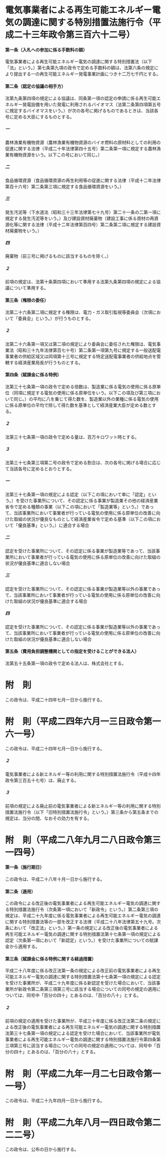 # 電気事業者による再生可能エネルギー電気の調達に関する特別措置法施行令（平成二十三年政令第三百六十二号）
#### 第一条（入札への参加に係る手数料の額）
電気事業者による再生可能エネルギー電気の調達に関する特別措置法（以下「法」という。）第七条第九項の政令で定める手数料の額は、法第六条の規定により提出する一の再生可能エネルギー発電事業計画につき十二万七千円とする。
#### 第二条（認定の協議の相手方）
法第九条第四項の規定による協議は、同条第一項の認定の申請に係る再生可能エネルギー発電設備を用いた発電に利用されるバイオマス（法第二条第四項第五号に規定するバイオマスをいう。）が次の各号に掲げるものであるときは、当該各号に定める大臣にするものとする。
##### 一
農林漁業有機物資源（農林漁業有機物資源のバイオ燃料の原材料としての利用の促進に関する法律（平成二十年法律第四十五号）第二条第一項に規定する農林漁業有機物資源をいう。以下この号において同じ。）
##### 二
食品循環資源（食品循環資源の再生利用等の促進に関する法律（平成十二年法律第百十六号）第二条第三項に規定する食品循環資源をいう。）
##### 三
発生汚泥等（下水道法（昭和三十三年法律第七十九号）第二十一条の二第一項に規定する発生汚泥等をいう。）及び建設資材廃棄物（建設工事に係る資材の再資源化等に関する法律（平成十二年法律第百四号）第二条第二項に規定する建設資材廃棄物をいう。）
##### 四
廃棄物（前三号に掲げるものに該当するものを除く。）
##### ２
前項の規定は、法第十条第四項において準用する法第九条第四項の規定による協議について準用する。
#### 第三条（権限の委任）
法第二十六条第二項に規定する権限は、電力・ガス取引監視等委員会（次項において「委員会」という。）が行うものとする。
##### ２
法第二十六条第一項又は第二項の規定により委員会に委任された権限は、電気事業法（昭和三十九年法律第百七十号）第二条第一項第九号に規定する一般送配電事業者の供給区域又は同項第十三号に規定する特定送配電事業者の供給地点を管轄する経済産業局長が行うものとする。
#### 第四条（賦課金に係る特例）
法第三十七条第一項の政令で定める倍数は、製造業に係る電気の使用に係る原単位（同項に規定する電気の使用に係る原単位をいう。以下この項及び第三項において同じ。）の平均に八を乗じて得た数を、製造業以外の業種に係る電気の使用に係る原単位の平均で除して得た数を基準として経済産業大臣が定める数とする。
##### ２
法第三十七条第一項の政令で定める量は、百万キロワット時とする。
##### ３
法第三十七条第三項第二号の政令で定める割合は、次の各号に掲げる場合に応じて当該各号に定めるとおりとする。
##### 一
法第三十七条第一項の規定による認定（以下この項において単に「認定」という。）を受けた事業所について、その認定に係る事業が製造業その他の経済産業省令で定める種類の事業（以下この項において「製造業等」という。）であって、当該事業所において事業者が行っている電気の使用に係る原単位の改善に向けた取組の状況が優良なものとして経済産業省令で定める基準（以下この項において「優良基準」という。）に適合する場合
##### 二
認定を受けた事業所について、その認定に係る事業が製造業等であって、当該事業所において事業者が行っている電気の使用に係る原単位の改善に向けた取組の状況が優良基準に適合しない場合
##### 三
認定を受けた事業所について、その認定に係る事業が製造業等以外の事業であって、当該事業所において事業者が行っている電気の使用に係る原単位の改善に向けた取組の状況が優良基準に適合する場合
##### 四
認定を受けた事業所について、その認定に係る事業が製造業等以外の事業であって、当該事業所において事業者が行っている電気の使用に係る原単位の改善に向けた取組の状況が優良基準に適合しない場合
#### 第五条（費用負担調整機関としての指定を受けることができる法人）
法第五十五条第一項の政令で定める法人は、株式会社とする。
# 附　則
この政令は、平成二十四年七月一日から施行する。
# 附　則（平成二四年六月一三日政令第一六一号）
この政令は、平成二十四年七月一日から施行する。
##### ２
電気事業者による新エネルギー等の利用に関する特別措置法施行令（平成十四年政令第三百五十七号）は、廃止する。
##### ３
前項の規定による廃止前の電気事業者による新エネルギー等の利用に関する特別措置法施行令（以下「旧特別措置法施行令」という。）第三条から第五条までの規定は、当分の間、なおその効力を有する。
# 附　則（平成二八年九月二八日政令第三一四号）
#### 第一条（施行期日）
この政令は、平成二十八年十月一日から施行する。
#### 第二条（適用）
この政令による改正後の電気事業者による再生可能エネルギー電気の調達に関する特別措置法施行令（次条第一項において「新政令」という。）第二条第三項の規定は、平成二十九年度に係る電気事業者による再生可能エネルギー電気の調達に関する特別措置法等の一部を改正する法律（平成二十八年法律第五十九号。次条において「改正法」という。）第一条の規定による改正後の電気事業者による再生可能エネルギー電気の調達に関する特別措置法第十七条第一項の規定による認定（次条第一項において「新認定」という。）を受けた事業所についての賦課金から適用する。
#### 第三条（賦課金に係る特例に関する経過措置）
平成二十八年度に係る改正法第一条の規定による改正前の電気事業者による再生可能エネルギー電気の調達に関する特別措置法第十七条第一項の規定による認定を受けた事業所が、平成二十九年度に係る新認定を受けた場合において、当該事業所が新政令第二条第三項第三号に該当する場合についての同号の規定の適用については、同号中「百分の四十」とあるのは、「百分の八十」とする。
##### ２
前項の規定の適用を受けた事業所が、平成三十年度に係る改正法第二条の規定による改正後の電気事業者による再生可能エネルギー電気の調達に関する特別措置法第三十七条第一項の規定による認定を受けた場合において、当該事業所が電気事業者による再生可能エネルギー電気の調達に関する特別措置法施行令第四条第三項第三号に該当する場合についての同号の規定の適用については、同号中「百分の四十」とあるのは、「百分の六十」とする。
# 附　則（平成二九年一月二七日政令第一一号）
この政令は、平成二十九年四月一日から施行する。
# 附　則（平成二九年八月一四日政令第二二二号）
この政令は、公布の日から施行する。
